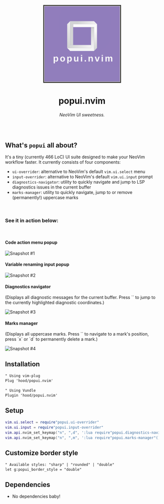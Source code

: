 <div align="center">
  <img src="/logo.png" alt="Logo" title="Logo">
  <h1>popui.nvim</h1>
  <h6>NeoVim UI sweetness.</h6>
</div>

<br/>

## What's `popui` all about?
It's a tiny (currently 466 LoC) UI suite designed to make your NeoVim workflow faster. It currently consists of four components: 
- `ui-overrider`: alternative to NeoVim's default `vim.ui.select` menu
- `input-overrider`: alternative to NeoVim's default `vim.ui.input` prompt
- `diagnostics-navigator`: utility to quickly navigate and jump to LSP diagnostics issues in the current buffer
- `marks-manager`: utility to quickly navigate, jump to or remove (permanently!) uppercase marks  
<br/><br/>
<h3>See it in action below:</h3>
<br/>
<h4>Code action menu popup</h4>

![Snapshot #1](https://i.imgur.com/tjsUiTo.png)
<br/>
<h4>Variable renaming input popup</h4>

![Snapshot #2](https://i.imgur.com/d5COuVp.png)
<br />
<h4>Diagnostics navigator</h4>
(Displays all diagnostic messages for the current buffer. Press `<Cr>` to jump to the currently highlighted diagnostic coordinates.)

![Snapshot #3](https://i.imgur.com/ZHYi372.png)
<br />
<h4>Marks manager</h4>
(Displays all uppercase marks. Press `<Cr>` to navigate to a mark's position, press `x` or `d` to permanently delete a mark.)

![Snapshot #4](https://i.imgur.com/dsfOUn1.png)

## Installation
```viml
" Using vim-plug
Plug 'hood/popui.nvim'

" Using Vundle
Plugin 'hood/popui.nvim'
```

## Setup
```lua
vim.ui.select = require"popui.ui-overrider"
vim.ui.input = require"popui.input-overrider"
vim.api.nvim_set_keymap("n", ",d", ':lua require"popui.diagnostics-navigator"()<CR>', { noremap = true, silent = true })
vim.api.nvim_set_keymap("n", ",m", ':lua require"popui.marks-manager"()<CR>', { noremap = true, silent = true })
```

## Customize border style
```viml
" Available styles: "sharp" | "rounded" | "double"
let g:popui_border_style = "double"
```

## Dependencies
* No dependencies baby!
